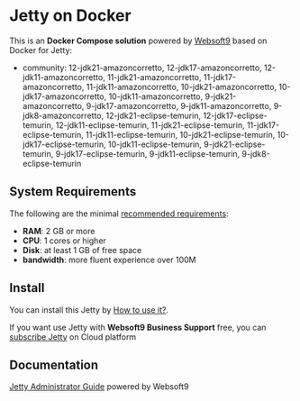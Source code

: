 # Jetty on Docker  

This is an **Docker Compose solution** powered by [Websoft9](https://www.websoft9.com) based on Docker for Jetty:


 - community:  12-jdk21-amazoncorretto, 12-jdk17-amazoncorretto, 12-jdk11-amazoncorretto, 11-jdk21-amazoncorretto, 11-jdk17-amazoncorretto, 11-jdk11-amazoncorretto, 10-jdk21-amazoncorretto, 10-jdk17-amazoncorretto, 10-jdk11-amazoncorretto, 9-jdk21-amazoncorretto, 9-jdk17-amazoncorretto, 9-jdk11-amazoncorretto, 9-jdk8-amazoncorretto, 12-jdk21-eclipse-temurin, 12-jdk17-eclipse-temurin, 12-jdk11-eclipse-temurin, 11-jdk21-eclipse-temurin, 11-jdk17-eclipse-temurin, 11-jdk11-eclipse-temurin, 10-jdk21-eclipse-temurin, 10-jdk17-eclipse-temurin, 10-jdk11-eclipse-temurin, 9-jdk21-eclipse-temurin, 9-jdk17-eclipse-temurin, 9-jdk11-eclipse-temurin, 9-jdk8-eclipse-temurin


## System Requirements

The following are the minimal [recommended requirements](https://github.com/jetty/docker#recommended-system-requirements):

* **RAM**: 2 GB or more
* **CPU**: 1 cores or higher
* **Disk**: at least 1 GB of free space
* **bandwidth**: more fluent experience over 100M  

## Install

You can install this Jetty by [How to use it?](https://github.com/Websoft9/docker-library#how-to-use-it).   

If you want use Jetty with **Websoft9 Business Support** free, you can [subscribe Jetty](https://www.websoft9.com/apps) on Cloud platform

## Documentation

[Jetty Administrator Guide](https://support.websoft9.com/docs/jetty) powered by Websoft9